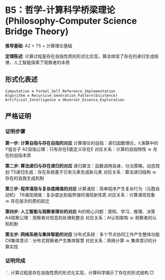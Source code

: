 # B5：哲学-计算科学桥梁理论 (Philosophy-Computer Science Bridge Theory)

**推导基础**: A2 + T5 + 计算理论基础

**定理陈述**: 计算过程是存在自指性质的形式化实现，算法体现了存在的递归生成规律，人工智能探索了观察者的本质

## 形式化表述
```
Computation ≡ Formal_Self_Reference_Implementation
Algorithm ≡ Recursive_Generation_Pattern(Existence)
Artificial_Intelligence ≡ Observer_Essence_Exploration
```

## 严格证明

### 证明步骤

**第一步: 计算自指与存在自指的对应**
计算理论的自指：递归函数理论，λ演算中的Y组合子
A2自指公理：只有存在E能定义存在E
对应关系：计算的自指特性 ≅ 存在的自指本质

**第二步: 算法递归与存在递归的对应**
递归算法：函数调用自身，分治策略，动态规划
T5递归生成：存在系统基于已有元素生成新元素
对应关系：算法递归结构 ≅ 存在的自我生成机制

**第三步: 程序涌现与复杂度阈值的对应**
计算涌现：简单程序产生复杂行为（元胞自动机）
T6涌现阈值：复杂度达到临界值时涌现新性质
对应关系：计算涌现现象 ≅ 存在层次的质的跃迁

**第四步: 人工智能与观察者理论的对应**
AI的核心问题：感知、学习、推理、决策
A4观察公理：观察者对信息的处理和整合
对应关系：AI认知架构 ≅ 观察者的认知机制

**第五步: 网络系统与集体智能的对应**
分布式系统：多个节点协同工作产生整体功能
C6集体意识：分布式观察者产生集体智慧
对应关系：网络计算 ≅ 集体意识的计算实现

### 证明完成
∴ 计算过程是存在自指性质的形式化实现，计算科学揭示了存在的形式结构 □